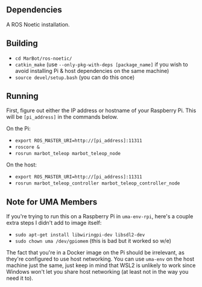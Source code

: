 ## Dependencies
A ROS Noetic installation.

## Building
- `cd MarBot/ros-noetic/`
- `catkin_make` (use `--only-pkg-with-deps [package_name]` if you wish to avoid installing Pi & host dependencies on the same machine)
- `source devel/setup.bash` (you can do this once)

## Running
First, figure out either the IP address or hostname of your Raspberry Pi. This will be `[pi_address]` in the commands below.

On the Pi:
- `export ROS_MASTER_URI=http://[pi_address]:11311`
- `roscore &`
- `rosrun marbot_teleop marbot_teleop_node`

On the host:
- `export ROS_MASTER_URI=http://[pi_address]:11311`
- `rosrun marbot_teleop_controller marbot_teleop_controller_node`

## Note for UMA Members
If you're trying to run this on a Raspberry Pi in `uma-env-rpi`, here's a couple extra steps I didn't add to image itself:
- `sudo apt-get install libwiringpi-dev libsdl2-dev`
- `sudo chown uma /dev/gpiomem` (this is bad but it worked so w/e)

The fact that you're in a Docker image on the Pi should be irrelevant, as they're configured to use host networking. You can use `uma-env` on the host machine just the same, just keep in mind that WSL2 is unlikely to work since Windows won't let you share host networking (at least not in the way you need it to).
